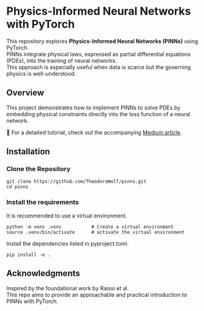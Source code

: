# Physics-Informed Neural Networks with PyTorch

This repository explores **Physics-Informed Neural Networks (PINNs)** using PyTorch.  
PINNs integrate physical laws, expressed as partial differential equations (PDEs), into the training of neural networks.  
This approach is especially useful when data is scarce but the governing physics is well-understood.

## Overview

This project demonstrates how to implement PINNs to solve PDEs by embedding physical constraints directly into the loss function of a neural network.  

📝 For a detailed tutorial, check out the accompanying [Medium article](https://medium.com/@theo.wolf/physics-informed-neural-networks-a-simple-tutorial-with-pytorch-f28a890b874a).

## Installation 

### Clone the Repository

```
git clone https://github.com/TheodoreWolf/pinns.git
cd pinns
```

### Install the requirements

It is recommended to use a virtual environment.
```
python -m venv .venv           # Create a virtual environment
source .venv/bin/activate      # activate the virtual environment
```
Install the dependencies listed in pyproject.toml.
```
pip install -e .               
```

## Acknowledgments

Inspired by the foundational work by Raissi et al.  
This repo aims to provide an approachable and practical introduction to PINNs with PyTorch.
